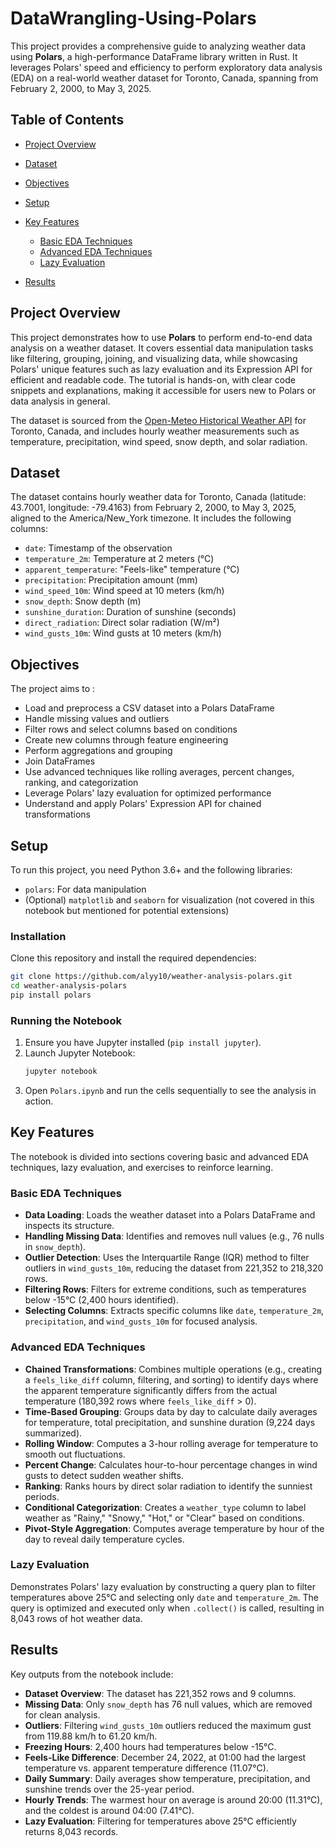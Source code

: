 # DataWrangling-Using-Polars
This project provides a comprehensive guide to analyzing weather data using **Polars**, a high-performance DataFrame library written in Rust. It leverages Polars' speed and efficiency to perform exploratory data analysis (EDA) on a real-world weather dataset for Toronto, Canada, spanning from February 2, 2000, to May 3, 2025.

## Table of Contents

- [Project Overview](#project-overview)
- [Dataset](#dataset)
- [Objectives](#objectives)
- [Setup](#setup)
- [Key Features](#key-features)

  - [Basic EDA Techniques](#basic-eda-techniques)
  - [Advanced EDA Techniques](#advanced-eda-techniques)
  - [Lazy Evaluation](#lazy-evaluation)
- [Results](#results)

## Project Overview

This project demonstrates how to use **Polars** to perform end-to-end data analysis on a weather dataset. It covers essential data manipulation tasks like filtering, grouping, joining, and visualizing data, while showcasing Polars' unique features such as lazy evaluation and its Expression API for efficient and readable code. The tutorial is hands-on, with clear code snippets and explanations, making it accessible for users new to Polars or data analysis in general.

The dataset is sourced from the [Open-Meteo Historical Weather API](https://open-meteo.com/) for Toronto, Canada, and includes hourly weather measurements such as temperature, precipitation, wind speed, snow depth, and solar radiation.

## Dataset

The dataset contains hourly weather data for Toronto, Canada (latitude: 43.7001, longitude: -79.4163) from February 2, 2000, to May 3, 2025, aligned to the America/New_York timezone. It includes the following columns:

- `date`: Timestamp of the observation
- `temperature_2m`: Temperature at 2 meters (°C)
- `apparent_temperature`: "Feels-like" temperature (°C)
- `precipitation`: Precipitation amount (mm)
- `wind_speed_10m`: Wind speed at 10 meters (km/h)
- `snow_depth`: Snow depth (m)
- `sunshine_duration`: Duration of sunshine (seconds)
- `direct_radiation`: Direct solar radiation (W/m²)
- `wind_gusts_10m`: Wind gusts at 10 meters (km/h)


## Objectives

The project aims to :

- Load and preprocess a CSV dataset into a Polars DataFrame
- Handle missing values and outliers
- Filter rows and select columns based on conditions
- Create new columns through feature engineering
- Perform aggregations and grouping
- Join DataFrames
- Use advanced techniques like rolling averages, percent changes, ranking, and categorization
- Leverage Polars' lazy evaluation for optimized performance
- Understand and apply Polars' Expression API for chained transformations

## Setup

To run this project, you need Python 3.6+ and the following libraries:

- `polars`: For data manipulation
- (Optional) `matplotlib` and `seaborn` for visualization (not covered in this notebook but mentioned for potential extensions)

### Installation

Clone this repository and install the required dependencies:

```bash
git clone https://github.com/alyy10/weather-analysis-polars.git
cd weather-analysis-polars
pip install polars
```

### Running the Notebook

1. Ensure you have Jupyter installed (`pip install jupyter`).
2. Launch Jupyter Notebook:
   ```bash
   jupyter notebook
   ```
3. Open `Polars.ipynb` and run the cells sequentially to see the analysis in action.

## Key Features

The notebook is divided into sections covering basic and advanced EDA techniques, lazy evaluation, and exercises to reinforce learning.

### Basic EDA Techniques

- **Data Loading**: Loads the weather dataset into a Polars DataFrame and inspects its structure.
- **Handling Missing Data**: Identifies and removes null values (e.g., 76 nulls in `snow_depth`).
- **Outlier Detection**: Uses the Interquartile Range (IQR) method to filter outliers in `wind_gusts_10m`, reducing the dataset from 221,352 to 218,320 rows.
- **Filtering Rows**: Filters for extreme conditions, such as temperatures below -15°C (2,400 hours identified).
- **Selecting Columns**: Extracts specific columns like `date`, `temperature_2m`, `precipitation`, and `wind_gusts_10m` for focused analysis.

### Advanced EDA Techniques

- **Chained Transformations**: Combines multiple operations (e.g., creating a `feels_like_diff` column, filtering, and sorting) to identify days where the apparent temperature significantly differs from the actual temperature (180,392 rows where `feels_like_diff` > 0).
- **Time-Based Grouping**: Groups data by day to calculate daily averages for temperature, total precipitation, and sunshine duration (9,224 days summarized).
- **Rolling Window**: Computes a 3-hour rolling average for temperature to smooth out fluctuations.
- **Percent Change**: Calculates hour-to-hour percentage changes in wind gusts to detect sudden weather shifts.
- **Ranking**: Ranks hours by direct solar radiation to identify the sunniest periods.
- **Conditional Categorization**: Creates a `weather_type` column to label weather as "Rainy," "Snowy," "Hot," or "Clear" based on conditions.
- **Pivot-Style Aggregation**: Computes average temperature by hour of the day to reveal daily temperature cycles.

### Lazy Evaluation

Demonstrates Polars' lazy evaluation by constructing a query plan to filter temperatures above 25°C and selecting only `date` and `temperature_2m`. The query is optimized and executed only when `.collect()` is called, resulting in 8,043 rows of hot weather data.

## Results

Key outputs from the notebook include:

- **Dataset Overview**: The dataset has 221,352 rows and 9 columns.
- **Missing Data**: Only `snow_depth` has 76 null values, which are removed for clean analysis.
- **Outliers**: Filtering `wind_gusts_10m` outliers reduced the maximum gust from 119.88 km/h to 61.20 km/h.
- **Freezing Hours**: 2,400 hours had temperatures below -15°C.
- **Feels-Like Difference**: December 24, 2022, at 01:00 had the largest temperature vs. apparent temperature difference (11.07°C).
- **Daily Summary**: Daily averages show temperature, precipitation, and sunshine trends over the 25-year period.
- **Hourly Trends**: The warmest hour on average is around 20:00 (11.31°C), and the coldest is around 04:00 (7.41°C).
- **Lazy Evaluation**: Filtering for temperatures above 25°C efficiently returns 8,043 records.

